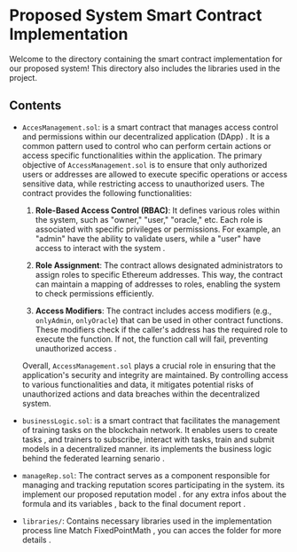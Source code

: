 <!-- Use the "Markdown Preview" for better readability -->

# Proposed System Smart Contract Implementation

Welcome to the directory containing the smart contract implementation for our proposed system! This directory also includes the libraries used in the project.

## Contents

- `AccesManagement.sol`:  is a smart contract that manages access control and permissions within our decentralized application (DApp) . It is a common pattern used to control who can perform certain actions or access specific functionalities within the application.
The primary objective of `AccessManagement.sol` is to ensure that only authorized users or addresses are allowed to execute specific operations or access sensitive data, while restricting access to unauthorized users.
The contract provides the following functionalities:
	1.  **Role-Based Access Control (RBAC)**: It defines various roles within the system, such as "owner," "user," "oracle," etc. Each role is associated with specific privileges or permissions. For example, an "admin"  have the ability to validate users, while a "user"  have access to interact with the system .
    
	2.  **Role Assignment**: The contract allows designated administrators to assign roles to specific Ethereum addresses. This way, the contract can maintain a mapping of addresses to roles, enabling the system to check permissions efficiently.
    
	3.  **Access Modifiers**: The contract includes access modifiers (e.g., `onlyAdmin`, `onlyOracle`) that can be used in other contract functions. These modifiers check if the caller's address has the required role to execute the function. If not, the function call will fail, preventing unauthorized access .
	
	Overall, `AccessManagement.sol` plays a crucial role in ensuring that the application's security and integrity are maintained. By controlling access to various functionalities and data, it mitigates potential risks of unauthorized actions and data breaches within the decentralized system.

- `businessLogic.sol`: is a smart contract that facilitates the management of training tasks on the blockchain network. It enables users to create tasks , and trainers to subscribe, interact with tasks, train and submit models in a decentralized manner. its implements the business logic behind the federated learning senario .
- `manageRep.sol`:  The contract  serves as a component responsible for managing and tracking reputation scores participating in the system. its implement our proposed reputation model . for any extra infos about the formula and its variables , back to the final document report .
- `libraries/`: Contains necessary libraries used in the implementation process line Match FixedPointMath , you can acces the folder for more details .
